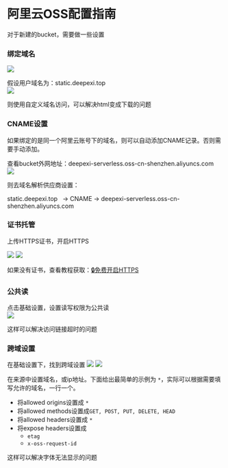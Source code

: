 # 阿里云OSS配置指南

对于新建的bucket，需要做一些设置
<style>
.guide-ali-oss-img {
  max-width: 100%;
}
</style>

### 绑定域名
<img class="guide-ali-oss-img" src="https://cdn.nlark.com/yuque/0/2019/png/160590/1562047369483-bd5f19e1-251c-46bb-b5a0-f344b2ad79e3.png#align=left&display=inline&height=254&name=image.png&originHeight=508&originWidth=2544&size=508458&status=done&width=1272">

假设用户域名为：static.deepexi.top<br />
<img class="guide-ali-oss-img" src="https://cdn.nlark.com/yuque/0/2019/png/160590/1562047202179-52f89729-e7f6-493e-8601-cb436712c056.png#align=left&display=inline&height=220&name=image.png&originHeight=440&originWidth=1502&size=193827&status=done&width=751">

则使用自定义域名访问，可以解决html变成下载的问题

### CNAME设置
如果绑定的是同一个阿里云账号下的域名，则可以自动添加CNAME记录。否则需要手动添加。

查看bucket外网地址：deepexi-serverless.oss-cn-shenzhen.aliyuncs.com<br />
<img class="guide-ali-oss-img" src="https://cdn.nlark.com/yuque/0/2019/png/160590/1562047414581-2ef41ac9-fa17-432a-9fd6-bf162ef8de72.png#align=left&display=inline&height=519&name=image.png&originHeight=1038&originWidth=2536&size=526883&status=done&width=1268">

则去域名解析供应商设置：

static.deepexi.top   -> CNAME -> deepexi-serverless.oss-cn-shenzhen.aliyuncs.com


### 证书托管

上传HTTPS证书，开启HTTPS

<img class="guide-ali-oss-img" src="https://cdn.nlark.com/yuque/0/2019/png/160590/1562120215793-b8274561-3941-40ee-a163-ca9ed2a9595f.png?x-oss-process=image/resize,w_1492">

<img class="guide-ali-oss-img" src="https://cdn.nlark.com/yuque/0/2019/png/160590/1562120344835-7b8f8f7e-4bb0-4ec3-b0d6-88047080806e.png?x-oss-process=image/resize,w_1492/watermark,type_d3F5LW1pY3JvaGVp,size_14,text_5ru05pmu56eR5oqA,color_FFFFFF,shadow_50,t_80,g_se,x_10,y_10">

如果没有证书，查看教程获取：[🔒免费开启HTTPS](https://github.com/levy9527/blog/issues/5)

### 公共读

点击基础设置，设置读写权限为公共读<br />
<img src="https://cdn.nlark.com/yuque/0/2019/png/160590/1562047562541-751e73b6-1b02-446e-b929-2faab48cdda2.png#align=left&display=inline&height=283&name=image.png&originHeight=566&originWidth=2468&size=365147&status=done&width=1234" style="max-width: 100%">

这样可以解决访问链接超时的问题

### 跨域设置
在基础设置下，找到跨域设置
<img class="guide-ali-oss-img" src="https://cdn.nlark.com/yuque/0/2019/png/160590/1547111265557-dd3885fc-1007-4dfe-bef9-1e70a3578f0f.png#align=left&display=inline&height=116&originHeight=314&originWidth=2022&status=done&width=747">
<img class="guide-ali-oss-img" src="https://cdn.nlark.com/yuque/0/2019/png/160590/1547111287199-072507c0-02d4-4cdb-8be7-0bccc13c096c.png#align=left&display=inline&height=159&originHeight=438&originWidth=2058&status=done&width=747">

在来源中设置域名，或ip地址。下面给出最简单的示例为 `*`，实际可以根据需要填写允许的域名，一行一个。

- 将allowed origins设置成 `*`
- 将allowed methods设置成`GET, POST, PUT, DELETE, HEAD`
- 将allowed headers设置成 `*`
- 将expose headers设置成 
  - `etag`
  - `x-oss-request-id`

这样可以解决字体无法显示的问题
